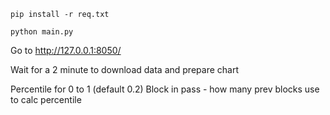 ```angular2html
pip install -r req.txt

python main.py
```

Go to http://127.0.0.1:8050/

Wait for a 2 minute to download data and prepare chart


Percentile for 0 to 1 (default 0.2)
Block in pass - how many prev blocks use to calc percentile
